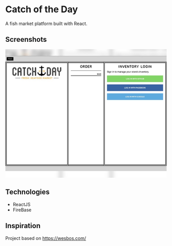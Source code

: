 # Catch of the Day
A fish market platform built with React.

## Screenshots
![Example screenshot](./catchotday.JPG)

## Technologies
* ReactJS
* FireBase

## Inspiration
Project based on https://wesbos.com/
